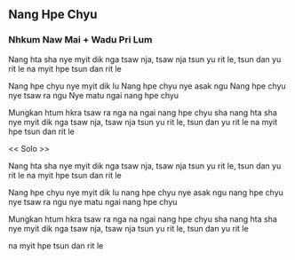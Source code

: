 ## Nang Hpe Chyu

### Nhkum Naw Mai + Wadu Pri Lum

Nang hta sha nye myit dik nga
tsaw nja, tsaw nja
tsun yu rit le, tsun dan yu rit le
na myit hpe tsun dan rit le

Nang hpe chyu nye myit dik lu
Nang hpe chyu nye asak ngu
Nang hpe chyu nye tsaw ra ngu
Nye matu ngai nang hpe chyu

Mungkan htum hkra tsaw ra nga na
ngai nang hpe chyu sha
nang hta sha nye myit dik nga
tsaw nja, tsaw nja
tsun yu rit le, tsun dan yu rit le
na myit hpe tsun dan rit le

<< Solo >>

Nang hta sha nye myit dik nga
tsaw nja, tsaw nja
tsun yu rit le, tsun dan yu rit le
na myit hpe tsun dan rit le

Nang hpe chyu nye myit dik lu
nang hpe chyu nye asak ngu
nang hpe chyu nye tsaw ra ngu
nye matu ngai nang hpe chyu

Mungkan htum hkra tsaw ra nga na
ngai nang hpe chyu sha
nang hta sha nye myit dik nga
tsaw nja, tsaw nja
tsun yu rit le, tsun dan yu rit le

na myit hpe tsun dan rit le
